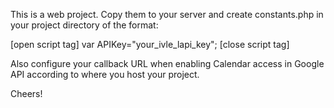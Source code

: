 This is a web project. Copy them to your server and create constants.php in your project directory of the format:

<?php
$developerKey='google_api_developer_key';
$clientId='google_api_client_id';
$clientSecret='google_api_client_secret';
?>

[open script tag]
var APIKey="your_ivle_lapi_key";
[close script tag]

Also configure your callback URL when enabling Calendar access in Google API according to where you host your project.

Cheers!
